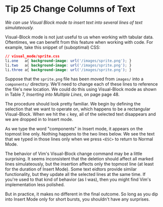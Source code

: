 Tip 25 Change Columns of Text
=============================

_We can use Visual Block mode to insert text into several lines of text simulateously._

Visual-Block mode is not just useful to us when working with tabular data. Oftentimes, we can benefit from this feature when working with code. For example, take this snippet of (suboptimal) CSS:

```css
// visual_mode/sprite.css
li.one   a{ background-image: url('/images/sprite.png'); }
li.two   a{ background-image: url('/images/sprite.png'); }
li.three a{ background-image: url('/images/sprite.png'); }
```

Suppose that the `sprite.png` file has been moved from `images/` into a `components/` directory. We'll need to change each of these lines to reference the file's new location. We could do this using Visual-Block mode as shown in Table 7, _Inserting into Multiple Lines_, on page page 48.

The procedure should look pretty familiar. We begin by defining the selection that we want to operate on, which happens to be a rectangular Visual-Block. When we hit the `c` key, all of the selected text disappears and we are dropped in to Insert mode.

As we type the word "components" in Insert mode, it appears on the topmost line only. Nothing happens to the two lines below. We see the text that we typed in those lines only when we press `<ESC>` to return to Normal Mode.

The behavior of Vim's Visual-Block change command may be a little surprising. It seems inconsistent that the deletion should affect all marked lines simulateously, but the insertion affects only the topmost line (at least for the duration of Insert Mode). Some text eidtors provide similar functionality, but they update all the selected lines at the same time. If you're used to that kind of behavior (as I was), then you might find Vim's implementation less polished.

But in practice, it makes no different in the final outcome. So long as you dip into Insert Mode only for short bursts, you shouldn't have any surprises.
